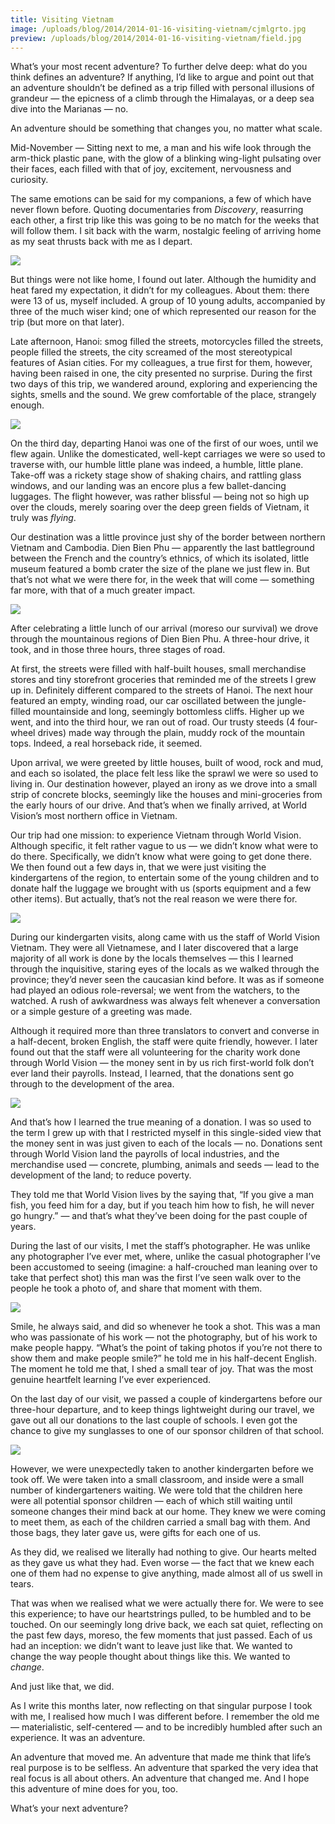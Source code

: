 ```yaml
---
title: Visiting Vietnam
image: /uploads/blog/2014/2014-01-16-visiting-vietnam/cjmlgrto.jpg
preview: /uploads/blog/2014/2014-01-16-visiting-vietnam/field.jpg
---
```


What’s your most recent adventure? To further delve deep: what do you think defines an adventure? If anything, I’d like to argue and point out that an adventure shouldn’t be defined as a trip filled with personal illusions of grandeur — the epicness of a climb through the Himalayas, or a deep sea dive into the Marianas — no.

An adventure should be something that changes you, no matter what scale.

<span class="caps">Mid-November —</span> Sitting next to me, a man and his wife look through the arm-thick plastic pane, with the glow of a blinking wing-light pulsating over their faces, each filled with that of joy, excitement, nervousness and curiosity.

The same emotions can be said for my companions, a few of which have never flown before. Quoting documentaries from _Discovery_, reasurring each other, a first trip like this was going to be no match for the weeks that will follow them. I sit back with the warm, nostalgic feeling of arriving home as my seat thrusts back with me as I depart.

![](/uploads/blog/2014/2014-01-16-visiting-vietnam/plane.jpg)

But things were not like home, I found out later. Although the humidity and heat fared my expectation, it didn’t for my colleagues. About them: there were 13 of us, myself included. A group of 10 young adults, accompanied by three of the much wiser kind; one of which represented our reason for the trip (but more on that later).

Late afternoon, Hanoi: smog filled the streets, motorcycles filled the streets, people filled the streets, the city screamed of the most stereotypical features of Asian cities. For my colleagues, a true first for them, however, having been raised in one, the city presented no surprise. During the first two days of this trip, we wandered around, exploring and experiencing the sights, smells and the sound. We grew comfortable of the place, strangely enough.

![](/uploads/blog/2014/2014-01-16-visiting-vietnam/hanoi.jpg)

On the third day, departing Hanoi was one of the first of our woes, until we flew again. Unlike the domesticated, well-kept carriages we were so used to traverse with, our humble little plane was indeed, a humble, little plane. Take-off was a rickety stage show of shaking chairs, and rattling glass windows, and our landing was an encore plus a few ballet-dancing luggages. The flight however, was rather blissful — being not so high up over the clouds, merely soaring over the deep green fields of Vietnam, it truly was _flying_.

Our destination was a little province just shy of the border between northern Vietnam and Cambodia. Dien Bien Phu — apparently the last battleground between the French and the country’s ethnics, of which its isolated, little museum featured a bomb crater the size of the plane we just flew in. But that’s not what we were there for, in the week that will come — something far more, with that of a much greater impact.

![](/uploads/blog/2014/2014-01-16-visiting-vietnam/airport.jpg)

After celebrating a little lunch of our arrival (moreso our survival) we drove through the mountainous regions of Dien Bien Phu. A three-hour drive, it took, and in those three hours, three stages of road.

At first, the streets were filled with half-built houses, small merchandise stores and tiny storefront groceries that reminded me of the streets I grew up in. Definitely different compared to the streets of Hanoi. The next hour featured an empty, winding road, our car oscillated between the jungle-filled mountainside and long, seemingly bottomless cliffs. Higher up we went, and into the third hour, we ran out of road. Our trusty steeds (4 four-wheel drives) made way through the plain, muddy rock of the mountain tops. Indeed, a real horseback ride, it seemed.

Upon arrival, we were greeted by little houses, built of wood, rock and mud, and each so isolated, the place felt less like the sprawl we were so used to living in. Our destination however, played an irony as we drove into a small strip of concrete blocks, seemingly like the houses and mini-groceries from the early hours of our drive. And that’s when we finally arrived, at World Vision’s most northern office in Vietnam.

Our trip had one mission: to experience Vietnam through World Vision. Although specific, it felt rather vague to us — we didn’t know what were to do there. Specifically, we didn’t know what were going to get done there. We then found out a few days in, that we were just visiting the kindergartens of the region, to entertain some of the young children and to donate half the luggage we brought with us (sports equipment and a few other items). But actually, that’s not the real reason we were there for.

![](/uploads/blog/2014/2014-01-16-visiting-vietnam/pho.jpg)

During our kindergarten visits, along came with us the staff of World Vision Vietnam. They were all Vietnamese, and I later discovered that a large majority of all work is done by the locals themselves — this I learned through the inquisitive, staring eyes of the locals as we walked through the province; they’d never seen the caucasian kind before. It was as if someone had played an odious role-reversal; we went from the watchers, to the watched. A rush of awkwardness was always felt whenever a conversation or a simple gesture of a greeting was made.

Although it required more than three translators to convert and converse in a half-decent, broken English, the staff were quite friendly, however. I later found out that the staff were all volunteering for the charity work done through World Vision — the money sent in by us rich first-world folk don’t ever land their payrolls. Instead, I learned, that the donations sent go through to the development of the area.

![](/uploads/blog/2014/2014-01-16-visiting-vietnam/field.jpg)

And that’s how I learned the true meaning of a donation. I was so used to the term I grew up with that I restricted myself in this single-sided view that the money sent in was just given to each of the locals — no. Donations sent through World Vision land the payrolls of local industries, and the merchandise used — concrete, plumbing, animals and seeds — lead to the development of the land; to reduce poverty.

They told me that World Vision lives by the saying that, “If you give a man fish, you feed him for a day, but if you teach him how to fish, he will never go hungry.” — and that’s what they’ve been doing for the past couple of years.

During the last of our visits, I met the staff’s photographer. He was unlike any photographer I’ve ever met, where, unlike the casual photographer I’ve been accustomed to seeing (imagine: a half-crouched man leaning over to take that perfect shot) this man was the first I’ve seen walk over to the people he took a photo of, and share that moment with them.

![](/uploads/blog/2014/2014-01-16-visiting-vietnam/smile.jpg)

Smile, he always said, and did so whenever he took a shot. This was a man who was passionate of his work — not the photography, but of his work to make people happy. “What’s the point of taking photos if you’re not there to show them and make people smile?” he told me in his half-decent English. The moment he told me that, I shed a small tear of joy. That was the most genuine heartfelt learning I’ve ever experienced.

On the last day of our visit, we passed a couple of kindergartens before our three-hour departure, and to keep things lightweight during our travel, we gave out all our donations to the last couple of schools. I even got the chance to give my sunglasses to one of our sponsor children of that school.

![](/uploads/blog/2014/2014-01-16-visiting-vietnam/hero.jpg)

However, we were unexpectedly taken to another kindergarten before we took off. We were taken into a small classroom, and inside were a small number of kindergarteners waiting. We were told that the children here were all potential sponsor children — each of which still waiting until someone changes their mind back at our home. They knew we were coming to meet them, as each of the children carried a small bag with them. And those bags, they later gave us, were gifts for each one of us.

As they did, we realised we literally had nothing to give. Our hearts melted as they gave us what they had. Even worse — the fact that we knew each one of them had no expense to give anything, made almost all of us swell in tears.

That was when we realised what we were actually there for. We were to see this experience; to have our heartstrings pulled, to be humbled and to be touched. On our seemingly long drive back, we each sat quiet, reflecting on the past few days, moreso, the few moments that just passed. Each of us had an inception: we didn’t want to leave just like that. We wanted to change the way people thought about things like this. We wanted to _change_.

And just like that, we did.

As I write this months later, now reflecting on that singular purpose I took with me, I realised how much I was different before. I remember the old me — materialistic, self-centered — and to be incredibly humbled after such an experience. It was an adventure.

An adventure that moved me. An adventure that made me think that life’s real purpose is to be selfless. An adventure that sparked the very idea that real focus is all about others. An adventure that changed me. And I hope this adventure of mine does for you, too.

What’s your next adventure?